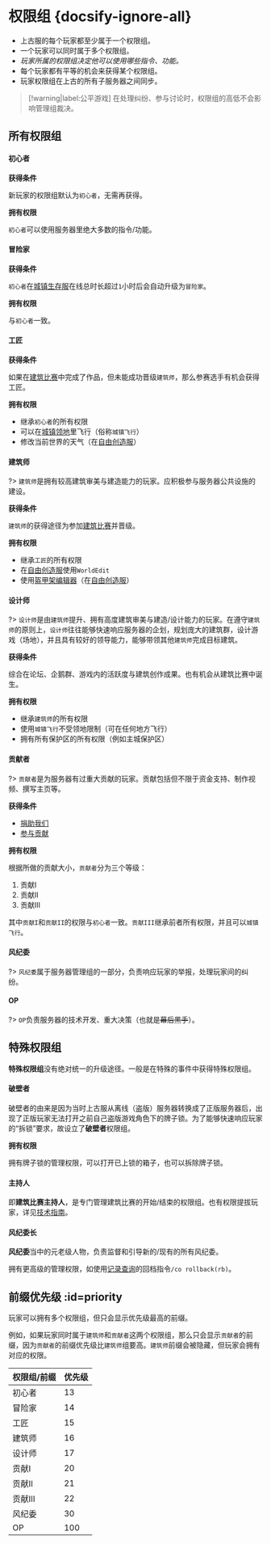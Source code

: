 [server-survival]: /mc-servers/survival.md
[server-creative]: /mc-servers/creative.md
[worlds-of-survival]: /mc-servers/survival.md#home

# 权限组 {docsify-ignore-all}

- 上古服的每个玩家都至少属于一个权限组。
- 一个玩家可以同时属于多个权限组。
- *玩家所属的权限组决定他可以使用哪些指令、功能。*
- 每个玩家都有平等的机会来获得某个权限组。
- 玩家权限组在上古的所有子服务器之间同步。

> [!warning|label:公平游戏]
> 在处理纠纷、参与讨论时，权限组的高低不会影响管理组裁决。

## 所有权限组

<!-- tabs:start -->

#### **初心者**

**获得条件**

新玩家的权限组默认为`初心者`，无需再获得。

**拥有权限**

`初心者`可以使用服务器里绝大多数的指令/功能。

#### **冒险家**

**获得条件**

`初心者`在[城镇生存服][server-survival]在线总时长超过`1`小时后会自动升级为`冒险家`。

**拥有权限**

与`初心者`一致。

#### **工匠**

**获得条件**

如果在[建筑比赛](games/build.md)中完成了作品，但未能成功晋级`建筑师`，那么参赛选手有机会获得工匠。

**拥有权限**

- 继承`初心者`的所有权限
- 可以在[城镇领地](/plugins/towny.md)里飞行（俗称`城镇飞行`）
- 修改当前世界的天气（在[自由创造服][server-creative]）

#### **建筑师**

?> `建筑师`是拥有较高建筑审美与建造能力的玩家。应积极参与服务器公共设施的建设。

**获得条件**

`建筑师`的获得途径为参加[建筑比赛](games/build.md)并晋级。

**拥有权限**

- 继承`工匠`的所有权限
- 在[自由创造服][server-creative]使用`WorldEdit`
- 使用[盔甲架编辑器](/plugins/ast.md)（在[自由创造服][server-creative]）

#### **设计师**

?> `设计师`是由`建筑师`提升、拥有高度建筑审美与建造/设计能力的玩家。在遵守`建筑师`的原则上，`设计师`往往能够快速响应服务器的企划，规划庞大的建筑群，设计游戏（场地），并且具有较好的领导能力，能够带领其他`建筑师`完成目标建筑。

**获得条件**

综合在论坛、企鹅群、游戏内的活跃度与建筑创作成果。也有机会从建筑比赛中诞生。

**拥有权限**

- 继承`建筑师`的所有权限
- 使用`城镇飞行`不受领地限制（可在任何地方飞行）
- 拥有所有保护区的所有权限（例如主城保护区）

#### **贡献者**

?> `贡献者`是为服务器有过重大贡献的玩家。贡献包括但不限于资金支持、制作视频、撰写主页等。

**获得条件**

- [捐助我们](/sponsor.md)
- [参与贡献](/contribution.md)

**拥有权限**

根据所做的贡献大小，`贡献者`分为三个等级：

1. 贡献I
2. 贡献II
3. 贡献III

其中`贡献I`和`贡献II`的权限与`初心者`一致。`贡献III`继承前者所有权限，并且可以`城镇飞行`。

#### **风纪委**

?> `风纪委`属于服务器管理组的一部分，负责响应玩家的举报，处理玩家间的纠纷。

#### **OP**

?> `OP`负责服务器的技术开发、重大决策（也就是~~幕后黑手~~）。

<!-- tabs:end -->

## 特殊权限组

**特殊权限组**没有绝对统一的升级途径。一般是在特殊的事件中获得特殊权限组。

<!-- tabs:start -->

#### **破壁者**

破壁者的由来是因为当时上古服从离线（盗版）服务器转换成了正版服务器后，出现了正版玩家无法打开之前自己盗版游戏角色下的牌子锁。为了能够快速响应玩家的“拆锁”要求，故设立了**破壁者**权限组。

**拥有权限**

拥有牌子锁的管理权限，可以打开已上锁的箱子，也可以拆除牌子锁。

#### **主持人**

即**建筑比赛主持人**，是专门管理建筑比赛的开始/结束的权限组。也有权限提拔玩家，详见[技术指南](/staff/build-battle/tech-spec.md)。

#### **风纪委长**

**风纪委**当中的元老级人物，负责监督和引导新的/现有的所有风纪委。

拥有更高级的管理权限，如使用[记录查询](/plugins/logblock.md)的回档指令`/co rollback(rb)`。

<!-- tabs:end -->

## 前缀优先级 :id=priority

玩家可以拥有多个权限组，但只会显示优先级最高的前缀。

例如，如果玩家同时属于`建筑师`和`贡献者`这两个权限组，那么只会显示`贡献者`的前缀，因为`贡献者`的前缀优先级比`建筑师`组要高。`建筑师`前缀会被隐藏，但玩家会拥有对应的权限。

| 权限组/前缀 | 优先级 |
| ----------- | ------ |
| 初心者      | 13     |
| 冒险家      | 14     |
| 工匠        | 15     |
| 建筑师      | 16     |
| 设计师      | 17     |
| 贡献I       | 20     |
| 贡献II      | 21     |
| 贡献III     | 22     |
| 风纪委      | 30     |
| OP          | 100    |
